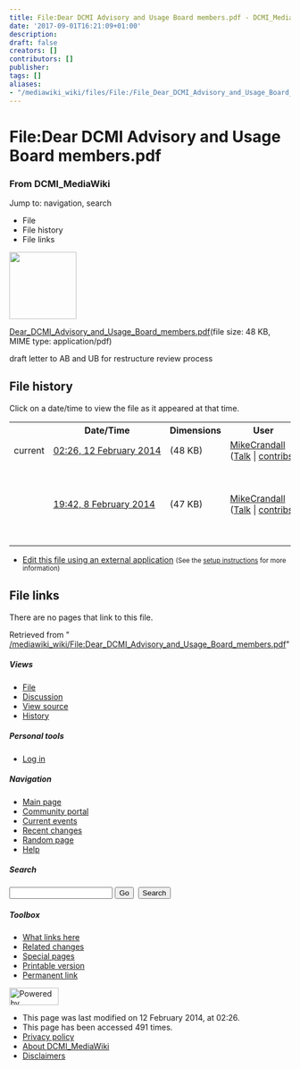 ```yaml
---
title: File:Dear DCMI Advisory and Usage Board members.pdf - DCMI_MediaWiki
date: '2017-09-01T16:21:09+01:00'
description: 
draft: false
creators: []
contributors: []
publisher: 
tags: []
aliases:
- "/mediawiki_wiki/files/File:/File_Dear_DCMI_Advisory_and_Usage_Board_members.pdf.html"
---
```


<a id="top"></a>
# File:Dear DCMI Advisory and Usage Board members.pdf

### From DCMI\_MediaWiki

Jump to: navigation, search
<!-- start content -->
- File
- File history
- File links

 [<img alt="" src="/skins/common/images/icons/fileicon-pdf.png" width="120" height="120">](/mediawiki_wiki/files/Dear_DCMI_Advisory_and_Usage_Board_members.pdf)

[Dear\_DCMI\_Advisory\_and\_Usage\_Board\_members.pdf](/mediawiki_wiki/files/Dear_DCMI_Advisory_and_Usage_Board_members.pdf)‎(file size: 48 KB, MIME type: application/pdf)

draft letter to AB and UB for restructure review process

<!-- 
NewPP limit report
Preprocessor node count: 1/1000000
Post-expand include size: 0/2097152 bytes
Template argument size: 0/2097152 bytes
Expensive parser function count: 0/100
-->
## File history

Click on a date/time to view the file as it appeared at that time.

<table class="wikitable filehistory">
  <tr>
    <td></td>
    <th>Date/Time</th>
    <th>Dimensions</th>
    <th>User</th>
    <th>Comment</th>
  </tr>
  <tr>
    <td>current</td>
    <td class="filehistory-selected" style="white-space: nowrap;"><a href="/mediawiki_wiki/files/Dear_DCMI_Advisory_and_Usage_Board_members.pdf">02:26, 12 February 2014</a></td>
    <td> <span style="white-space: nowrap;">(48 KB)</span>
    </td>
    <td>
      <a href="/index.php?title=User:MikeCrandall&amp;action=edit&amp;redlink=1" class="new mw-userlink" title="User:MikeCrandall (page does not exist)">MikeCrandall</a> <span style="white-space: nowrap;"> <span class="mw-usertoollinks">(<a href="/index.php?title=User_talk:MikeCrandall&amp;action=edit&amp;redlink=1" class="new" title="User talk:MikeCrandall (page does not exist)">Talk</a> | <a href="/index.php/Special:Contributions/MikeCrandall" title="Special:Contributions/MikeCrandall">contribs</a>)</span></span>
    </td>
    <td></td>
  </tr>
  <tr>
    <td></td>
    <td style="white-space: nowrap;"><a href="/images/archive/4/44/20140212022632%21Dear_DCMI_Advisory_and_Usage_Board_members.pdf">19:42, 8 February 2014</a></td>
    <td> <span style="white-space: nowrap;">(47 KB)</span>
    </td>
    <td>
      <a href="/index.php?title=User:MikeCrandall&amp;action=edit&amp;redlink=1" class="new mw-userlink" title="User:MikeCrandall (page does not exist)">MikeCrandall</a> <span style="white-space: nowrap;"> <span class="mw-usertoollinks">(<a href="/index.php?title=User_talk:MikeCrandall&amp;action=edit&amp;redlink=1" class="new" title="User talk:MikeCrandall (page does not exist)">Talk</a> | <a href="/index.php/Special:Contributions/MikeCrandall" title="Special:Contributions/MikeCrandall">contribs</a>)</span></span>
    </td>
    <td> <span class="comment">(draft letter to AB and UB for restructure review process)</span>
    </td>
  </tr>
</table>

  

- [Edit this file using an external application](/index.php?title=File:Dear_DCMI_Advisory_and_Usage_Board_members.pdf&action=edit&externaledit=true&mode=file "File:Dear DCMI Advisory and Usage Board members.pdf") <small>(See the <a href="http://www.mediawiki.org/wiki/Manual:External_editors" class="external text" rel="nofollow">setup instructions</a> for more information)</small>

## File links

There are no pages that link to this file.

Retrieved from " [/mediawiki_wiki/File:Dear\_DCMI\_Advisory\_and\_Usage\_Board\_members.pdf](/mediawiki_wiki/files/File:/File:Dear_DCMI_Advisory_and_Usage_Board_members.pdf.html)"

<!-- end content -->

##### Views

- [File](/mediawiki_wiki/files/File:/File:Dear_DCMI_Advisory_and_Usage_Board_members.pdf.html)
- [Discussion](/index.php?title=File_talk:Dear_DCMI_Advisory_and_Usage_Board_members.pdf&action=edit&redlink=1 "Discussion about the content page [t]")
- [View source](/index.php?title=File:Dear_DCMI_Advisory_and_Usage_Board_members.pdf&action=edit "This page is protected.
You can view its source [e]")
- [History](/index.php?title=File:Dear_DCMI_Advisory_and_Usage_Board_members.pdf&action=history "Past revisions of this page [h]")

##### Personal tools

- [Log in](/index.php?title=Special:UserLogin&returnto=File:Dear_DCMI_Advisory_and_Usage_Board_members.pdf "You are encouraged to log in; however, it is not mandatory [o]")

<script type="text/javascript"> if (window.isMSIE55) fixalpha(); </script>

##### Navigation

- [Main page](/index.php/Main_Page "Visit the main page [z]")
- [Community portal](/index.php/DCMI_MediaWiki:Community_portal "About the project, what you can do, where to find things")
- [Current events](/index.php/DCMI_MediaWiki:Current_events "Find background information on current events")
- [Recent changes](/index.php/Special:RecentChanges "The list of recent changes in the wiki [r]")
- [Random page](/index.php/Special:Random "Load a random page [x]")
- [Help](/index.php/Help:Contents "The place to find out")

##### <label for="searchInput">Search</label>

<form action="/index.php" id="searchform">
				<input type="hidden" name="title" value="Special:Search">
				<input id="searchInput" title="Search DCMI_MediaWiki" accesskey="f" type="search" name="search">
				<input type="submit" name="go" class="searchButton" id="searchGoButton" value="Go" title="Go to a page with this exact name if exists"> 
				<input type="submit" name="fulltext" class="searchButton" id="mw-searchButton" value="Search" title="Search the pages for this text">
			</form>

##### Toolbox

- [What links here](/index.php/Special:WhatLinksHere/File:Dear_DCMI_Advisory_and_Usage_Board_members.pdf "List of all wiki pages that link here [j]")
- [Related changes](/index.php/Special:RecentChangesLinked/File:Dear_DCMI_Advisory_and_Usage_Board_members.pdf "Recent changes in pages linked from this page [k]")
- [Special pages](/index.php/Special:SpecialPages "List of all special pages [q]")
- [Printable version](/index.php?title=File:Dear_DCMI_Advisory_and_Usage_Board_members.pdf&printable=yes "Printable version of this page [p]")
- [Permanent link](/index.php?title=File:Dear_DCMI_Advisory_and_Usage_Board_members.pdf&oldid=6659 "Permanent link to this revision of the page")

<!-- end of the left (by default at least) column -->

 [<img src="/skins/common/images/poweredby_mediawiki_88x31.png" height="31" width="88" alt="Powered by MediaWiki">](http://www.mediawiki.org/)

- This page was last modified on 12 February 2014, at 02:26.
- This page has been accessed 491 times.
- [Privacy policy](/index.php/DCMI_MediaWiki:Privacy_policy "DCMI MediaWiki:Privacy policy")
- [About DCMI\_MediaWiki](/index.php/DCMI_MediaWiki:About "DCMI MediaWiki:About")
- [Disclaimers](/index.php/DCMI_MediaWiki:General_disclaimer "DCMI MediaWiki:General disclaimer")

<script>if (window.runOnloadHook) runOnloadHook();</script><!-- Served in 0.475 secs. -->
